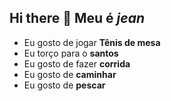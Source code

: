 ## Hi there 👋 Meu é *jean*

- Eu gosto de jogar **Tênis de mesa**
- Eu torço para o **santos**
- Eu gosto de fazer **corrida**
- Eu gosto de **caminhar**
- Eu gosto de **pescar**
